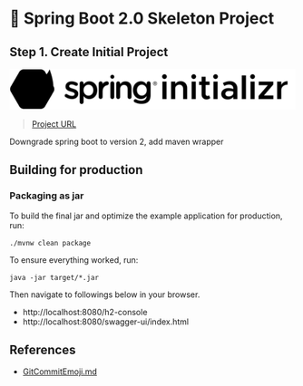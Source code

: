 # 🌱 Spring Boot 2.0 Skeleton Project

## Step 1. Create Initial Project
![spring-initializr](.github/spring.svg)
> [Project URL](https://start.spring.io/#!type=maven-project&language=java&platformVersion=3.2.4&packaging=jar&jvmVersion=17&groupId=com.hibuz&artifactId=account&name=spring-boot-skeleton&description=Demo%20project%20for%20Spring%20Boot&packageName=com.hibuz.account&dependencies=native,lombok,actuator,devtools,web,security,data-jpa,h2,validation,restdocs)

Downgrade spring boot to version 2, add maven wrapper

## Building for production

### Packaging as jar

To build the final jar and optimize the example application for production, run:

```
./mvnw clean package
```

To ensure everything worked, run:

```
java -jar target/*.jar
```

Then navigate to followings below in your browser.
- http://localhost:8080/h2-console
- http://localhost:8080/swagger-ui/index.html


## References
- [GitCommitEmoji.md](https://gist.github.com/parmentf/035de27d6ed1dce0b36a)